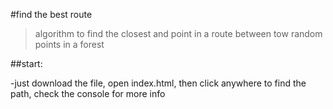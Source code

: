 #find the best route

>algorithm to find the closest and point in a route between tow random points in a forest


##start:

-just download the file, open index.html, then click anywhere to find the path, check the console for more info



